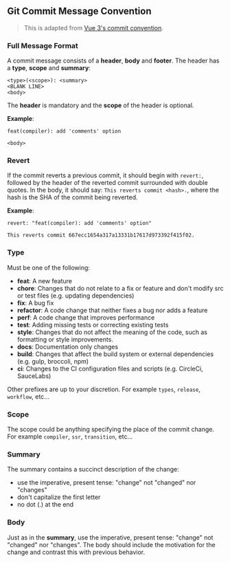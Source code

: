 ## Git Commit Message Convention

> This is adapted from [Vue 3's commit convention](https://github.com/vuejs/core/blob/main/.github/commit-convention.md).


### Full Message Format

A commit message consists of a **header**, **body** and **footer**.  The header has a **type**, **scope** and **summary**:

```
<type>(<scope>): <summary>
<BLANK LINE>
<body>
```

The **header** is mandatory and the **scope** of the header is optional.


**Example**:

```
feat(compiler): add 'comments' option

<body>
```

### Revert

If the commit reverts a previous commit, it should begin with `revert:`, followed by the header of the reverted commit surrounded with double quotes. In the body, it should say: `This reverts commit <hash>.`, where the hash is the SHA of the commit being reverted.

**Example**:

```
revert: "feat(compiler): add 'comments' option"

This reverts commit 667ecc1654a317a13331b17617d973392f415f02.
```


### Type

Must be one of the following:

* __feat__: A new feature
* __chore__: Changes that do not relate to a fix or feature and don't modify src or test files (e.g. updating dependencies)
* __fix__: A bug fix
* __refactor__: A code change that neither fixes a bug nor adds a feature
* __perf__: A code change that improves performance
* __test__: Adding missing tests or correcting existing tests
* __style__: Changes that do not affect the meaning of the code, such as formatting or style improvements.
* __docs__: Documentation only changes
* __build__: Changes that affect the build system or external dependencies (e.g. gulp, broccoli, npm)
* __ci__: Changes to the CI configuration files and scripts (e.g. CircleCi, SauceLabs)

Other prefixes are up to your discretion. For example  `types`, `release`,  `workflow`,  etc...

### Scope

The scope could be anything specifying the place of the commit change. For example `compiler`, `ssr`, `transition`, etc...

### Summary

The summary contains a succinct description of the change:

* use the imperative, present tense: "change" not "changed" nor "changes"
* don't capitalize the first letter
* no dot (.) at the end

### Body

Just as in the **summary**, use the imperative, present tense: "change" not "changed" nor "changes".
The body should include the motivation for the change and contrast this with previous behavior.
